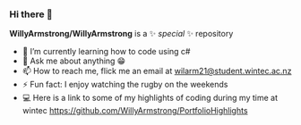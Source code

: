 ### Hi there 👋


**WillyArmstrong/WillyArmstrong** is a ✨ _special_ ✨ repository

- 🌱 I’m currently learning how to code using c#
- 💬 Ask me about anything 😁
- 📫 How to reach me, flick me an email at wilarm21@student.wintec.ac.nz
- ⚡ Fun fact: I enjoy watching the rugby on the weekends
- 💻 Here is a link to some of my highlights of coding during my time at wintec https://github.com/WillyArmstrong/PortfolioHighlights
